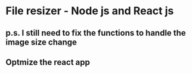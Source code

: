 # File resizer - Node js and React js

## p.s. I still need to fix the functions to handle the image size change 
## Optmize the react app